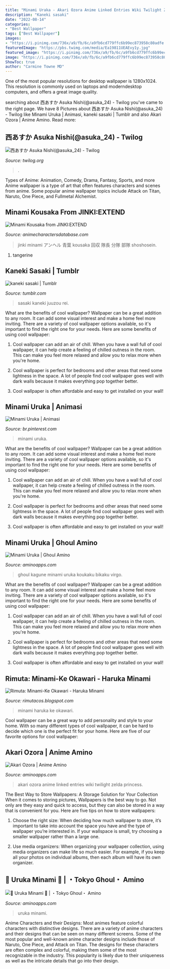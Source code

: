 ```yaml
---
title: "Minami Uraka - Akari Ozora Anime Linked Entries Wiki Twilight Zelda Princess"
description: "Kaneki sasaki"
date: "2022-08-14"
categories:
- "Best Wallpaper"
tags: ["Best Wallpaper"]
images:
- "https://i.pinimg.com/736x/a9/fb/6c/a9fb6cd779ffc6b99ec873958c80adfe.jpg"
featuredImage: "https://pbs.twimg.com/media/Ea19811UEAEvy1y.jpg"
featured_image: "https://i.pinimg.com/736x/a9/fb/6c/a9fb6cd779ffc6b99ec873958c80adfe.jpg"
image: "https://i.pinimg.com/736x/a9/fb/6c/a9fb6cd779ffc6b99ec873958c80adfe.jpg"
ShowToc: true
author: "Carmine Towne MD"
---
```



One of the most popular resolutions for desktop wallpaper is 1280x1024. This resolution is commonly used on laptops and moderndesktop computers, and offers a great image quality.

	

		
searching about 西あすか Asuka Nishi(@asuka_24) - Twilog you've came to the right page. We have 8 Pictures about 西あすか Asuka Nishi(@asuka_24) - Twilog like Minami Uruka | Animasi, kaneki sasaki | Tumblr and also Akari Ozora | Anime Amino. Read more:
		
    
## 西あすか Asuka Nishi(@asuka_24) - Twilog

<img loading=lazy src="https://pbs.twimg.com/media/Ea19811UEAEvy1y.jpg" onerror="this.onerror=null;this.src='https://tse2.mm.bing.net/th?id=OIP.Aw20dA7457DD9ACUDVIeSwHaEp&amp;pid=15.1';" alt="西あすか Asuka Nishi(@asuka_24) - Twilog">

_Source: twilog.org_

>. 

	

Types of Anime: Animation, Comedy, Drama, Fantasy, Sports, and more
Anime wallpaper is a type of art that often features characters and scenes from anime. Some popular anime wallpaper topics include Attack on Titan, Naruto, One Piece, and Fullmetal Alchemist.

    
## Minami Kousaka From JINKI:EXTEND

<img loading=lazy src="https://rei.animecharactersdatabase.com/./images/JINKIEXTEND/Minami.jpg" onerror="this.onerror=null;this.src='https://tse3.mm.bing.net/th?id=OIP.wqKobp2IRdb2NSfLzD0d8gHaF4&amp;pid=15.1';" alt="Minami Kousaka from JINKI:EXTEND">

_Source: animecharactersdatabase.com_

>jinki minami アンヘル 青葉 kousaka 回収 隊長 分隊 部隊 shoshosein. 

	

1. tangerine 

    
## Kaneki Sasaki | Tumblr

<img loading=lazy src="https://66.media.tumblr.com/e5eb31c7fa154cb5dbe835ea6cc2c4b0/5c7bfde526077a57-bb/s1280x1920/0557102fa4d99341d3e58d30a2eb7153ca139b70.jpg" onerror="this.onerror=null;this.src='https://tse1.mm.bing.net/th?id=OIP.RyI7mdU9Lg6gsCHy-r7r7gHaD4&amp;pid=15.1';" alt="kaneki sasaki | Tumblr">

_Source: tumblr.com_

>sasaki kaneki juuzou rei. 

	

What are the benefits of cool wallpaper?
Wallpaper can be a great addition to any room. It can add some visual interest and make a home feel more inviting. There are a variety of cool wallpaper options available, so it's important to find the right one for your needs. Here are some benefits of using cool wallpaper: 
1. Cool wallpaper can add an air of chill. When you have a wall full of cool wallpaper, it can help create a feeling of chilled outness in the room. This can make you feel more relaxed and allow you to relax more when you're home. 

2. Cool wallpaper is perfect for bedrooms and other areas that need some lightness in the space. A lot of people find cool wallpaper goes well with dark walls because it makes everything pop together better. 

3. Cool wallpaper is often affordable and easy to get installed on your wall!

    
## Minami Uruka | Animasi

<img loading=lazy src="https://i.pinimg.com/736x/a9/fb/6c/a9fb6cd779ffc6b99ec873958c80adfe.jpg" onerror="this.onerror=null;this.src='https://tse2.mm.bing.net/th?id=OIP.PZ5j2FsNFO_z6DFA0CDt6wHaHC&amp;pid=15.1';" alt="Minami Uruka | Animasi">

_Source: br.pinterest.com_

>minami uruka. 

	

What are the benefits of cool wallpaper?
Wallpaper can be a great addition to any room. It can add some visual interest and make a home feel more inviting. There are a variety of cool wallpaper options available, so it's important to find the right one for your needs. Here are some benefits of using cool wallpaper: 
1. Cool wallpaper can add an air of chill. When you have a wall full of cool wallpaper, it can help create a feeling of chilled outness in the room. This can make you feel more relaxed and allow you to relax more when you're home. 

2. Cool wallpaper is perfect for bedrooms and other areas that need some lightness in the space. A lot of people find cool wallpaper goes well with dark walls because it makes everything pop together better. 

3. Cool wallpaper is often affordable and easy to get installed on your wall!

    
## Minami Uruka | Ghoul Amino

<img loading=lazy src="http://pa1.narvii.com/6313/4bca11af1e7f00b1c3471ee7f0aed87abe704dd5_hq.gif" onerror="this.onerror=null;this.src='https://tse4.mm.bing.net/th?id=OIP.Q8yNpaj2SPH8KAEv9cO8UgHaEK&amp;pid=15.1';" alt="Minami Uruka | Ghoul Amino">

_Source: aminoapps.com_

>ghoul kagune minami uruka koukaku bikaku virgo. 

	

What are the benefits of cool wallpaper?
Wallpaper can be a great addition to any room. It can add some visual interest and make a home feel more inviting. There are a variety of cool wallpaper options available, so it's important to find the right one for your needs. Here are some benefits of using cool wallpaper: 
1. Cool wallpaper can add an air of chill. When you have a wall full of cool wallpaper, it can help create a feeling of chilled outness in the room. This can make you feel more relaxed and allow you to relax more when you're home. 

2. Cool wallpaper is perfect for bedrooms and other areas that need some lightness in the space. A lot of people find cool wallpaper goes well with dark walls because it makes everything pop together better. 

3. Cool wallpaper is often affordable and easy to get installed on your wall!

    
## Rimuta: Minami-Ke Okawari - Haruka Minami

<img loading=lazy src="http://3.bp.blogspot.com/-Nh7Xarmpoto/TVfA_rsYvxI/AAAAAAAAAew/ydScQ-fLKno/s1600/180840_133893350011144_100001714396230_219974_291592_n.jpg" onerror="this.onerror=null;this.src='https://tse4.mm.bing.net/th?id=OIP.FX5KoT_8u3cbNHQmbk1sVgHaLI&amp;pid=15.1';" alt="Rimuta: Minami-Ke Okawari - Haruka Minami">

_Source: rimutacos.blogspot.com_

>minami haruka ke okawari. 

	

Cool wallpaper can be a great way to add personality and style to your home. With so many different types of cool wallpaper, it can be hard to decide which one is the perfect fit for your home. Here are five of our favorite options for cool wallpaper: 

    
## Akari Ozora | Anime Amino

<img loading=lazy src="http://pm1.narvii.com/6007/a9d284af207a9e0acfffd950db91f8aa1e608442_hq.jpg" onerror="this.onerror=null;this.src='https://tse3.mm.bing.net/th?id=OIP.AgTXTrbztAkAp73F1SSVbAHaKU&amp;pid=15.1';" alt="Akari Ozora | Anime Amino">

_Source: aminoapps.com_

>akari ozora anime linked entries wiki twilight zelda princess. 

	

The Best Way to Store Wallpapers: A Storage Solution for Your Collection
When it comes to storing pictures, Wallpapers is the best way to go. Not only are they easy and quick to access, but they can also be stored in a way that is convenient for you. Here are five tips on how to store wallpapers:
1) Choose the right size: When deciding how much wallpaper to store, it’s important to take into account the space you have and the type of wallpaper you’re interested in. If your wallspace is small, try choosing a smaller wallpaper rather than a large one.

2) Use media organizers: When organizing your wallpaper collection, using media organizers can make life so much easier. For example, if you keep all your photos on individual albums, then each album will have its own organizer.

    
## 🎃 Uruka Minami 🎃 | ・Tokyo Ghoul・ Amino

<img loading=lazy src="http://pm1.narvii.com/6380/ac15f65fda9c205f6d3b7854796bf5d496d05341_hq.jpg" onerror="this.onerror=null;this.src='https://tse3.mm.bing.net/th?id=OIP.3Re3o3r1731FYEaLzPFfdgHaJs&amp;pid=15.1';" alt="🎃 Uruka Minami 🎃 | ・Tokyo Ghoul・ Amino">

_Source: aminoapps.com_

>uruka minami. 

	

Anime Characters and their Designs: Most animes feature colorful characters with distinctive designs.
There are a variety of anime characters and their designs that can be seen on many different screens. Some of the most popular and well-known anime character designs include those of Naruto, One Piece, and Attack on Titan. The designs for these characters are often complex and colorful, making them some of the most recognizable in the industry. This popularity is likely due to their uniqueness as well as the intricate details that go into their design.


